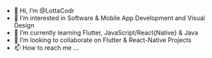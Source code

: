 - 👋 Hi, I’m @LottaCodr
- 👀 I’m interested in Software & Mobile App Development and Visual Design
- 🌱 I’m currently learning Flutter, JavaScript/React{Native} & Java
- 💞️ I’m looking to collaborate on Flutter & React-Native Projects
- 📫 How to reach me ...

<!---
lottacodr/lottacodr is a ✨ special ✨ repository because its `README.md` (this file) appears on your GitHub profile.
You can click the Preview link to take a look at your changes.
--->
